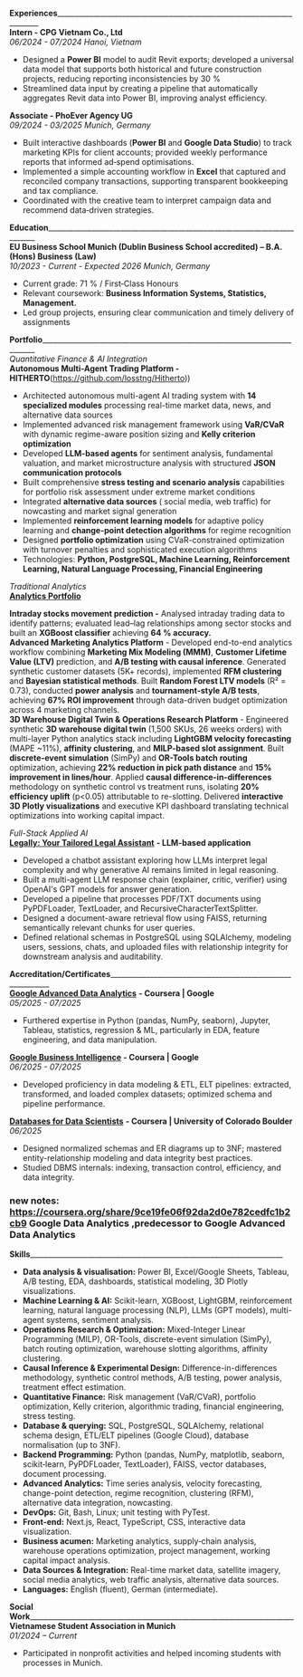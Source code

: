 **Experiences**\_\_\_\_\_\_\_\_\_\_\_\_\_\_\_\_\_\_\_\_\_\_\_\_\_\_\_\_\_\_\_\_\_\_\_\_\_\_\_\_\_\_\_\_\_\_\_\_\_\_\_\_\_\_\_\_\_\_\_\_\_\_\_\_\_\_\_\_\_\_\_\_\_  
**Intern \- CPG Vietnam Co., Ltd**  
*06/2024 \- 07/2024*								                  *Hanoi, Vietnam*

* Designed a **Power BI** model to audit Revit exports; developed a universal data model that supports both historical and future construction projects, reducing reporting inconsistencies by 30 %  
* Streamlined data input by creating a pipeline that automatically aggregates Revit data into Power BI, improving analyst efficiency.

**Associate \- PhoEver Agency UG**						        
*09/2024 \- 03/2025*								              *Munich, Germany*

* Built interactive dashboards (**Power BI** and **Google Data Studio**) to track marketing KPIs for client accounts; provided weekly performance reports that informed ad‑spend optimisations.  
* Implemented a simple accounting workflow in **Excel** that captured and reconciled company transactions, supporting transparent bookkeeping and tax compliance.  
* Coordinated with the creative team to interpret campaign data and recommend data‑driven strategies.

**Education**\_\_\_\_\_\_\_\_\_\_\_\_\_\_\_\_\_\_\_\_\_\_\_\_\_\_\_\_\_\_\_\_\_\_\_\_\_\_\_\_\_\_\_\_\_\_\_\_\_\_\_\_\_\_\_\_\_\_\_\_\_\_\_\_\_\_\_\_\_\_\_\_\_\_\_  
**EU Business School Munich (Dublin Business School accredited) – B.A. (Hons) Business (Law)**   
*10/2023 \- Current \- Expected 2026								              Munich, Germany*

* Current grade: 71 % / First‑Class Honours  
* Relevant coursework: **Business Information Systems, Statistics, Management.**  
* Led group projects, ensuring clear communication and timely delivery of assignments

**Portfolio**\_\_\_\_\_\_\_\_\_\_\_\_\_\_\_\_\_\_\_\_\_\_\_\_\_\_\_\_\_\_\_\_\_\_\_\_\_\_\_\_\_\_\_\_\_\_\_\_\_\_\_\_\_\_\_\_\_\_\_\_\_\_\_\_\_\_\_\_\_\_\_\_\_\_\_\_  
*Quantitative Finance & AI Integration*  
**Autonomous Multi-Agent Trading Platform - HITHERTO**(https://github.com/losstng/Hitherto))

* Architected autonomous multi-agent AI trading system with **14 specialized modules** processing real-time market data, news, and alternative data sources  
* Implemented advanced risk management framework using **VaR/CVaR** with dynamic regime-aware position sizing and **Kelly criterion optimization**  
* Developed **LLM-based agents** for sentiment analysis, fundamental valuation, and market microstructure analysis with structured **JSON communication protocols**  
* Built comprehensive **stress testing and scenario analysis** capabilities for portfolio risk assessment under extreme market conditions  
* Integrated **alternative data sources** ( social media, web traffic) for nowcasting and market signal generation  
* Implemented **reinforcement learning models** for adaptive policy learning and **change-point detection algorithms** for regime recognition  
* Designed **portfolio optimization** using CVaR-constrained optimization with turnover penalties and sophisticated execution algorithms  
* Technologies: **Python, PostgreSQL, Machine Learning, Reinforcement Learning, Natural Language Processing, Financial Engineering**

*Traditional Analytics*  
[**Analytics Portfolio**](https://github.com/losstng/Analytics-Portfolio)

**Intraday stocks movement prediction \-** Analysed intraday trading data to identify patterns; evaluated lead–lag relationships among sector stocks and built an **XGBoost classifier** achieving **64 % accuracy.**  
**Advanced Marketing Analytics Platform** \- Developed end-to-end analytics workflow combining **Marketing Mix Modeling (MMM)**, **Customer Lifetime Value (LTV)** prediction, and **A/B testing with causal inference**. Generated synthetic customer datasets (5K+ records), implemented **RFM clustering** and **Bayesian statistical methods**. Built **Random Forest LTV models** (R² = 0.73), conducted **power analysis** and **tournament-style A/B tests**, achieving **67% ROI improvement** through data-driven budget optimization across 4 marketing channels.  
**3D Warehouse Digital Twin & Operations Research Platform** \- Engineered synthetic **3D warehouse digital twin** (1,500 SKUs, 26 weeks orders) with multi-layer Python analytics stack including **LightGBM velocity forecasting** (MAPE ~11%), **affinity clustering**, and **MILP-based slot assignment**. Built **discrete-event simulation** (SimPy) and **OR-Tools batch routing** optimization, achieving **22% reduction in pick path distance** and **15% improvement in lines/hour**. Applied **causal difference-in-differences** methodology on synthetic control vs treatment runs, isolating **20% efficiency uplift** (p<0.05) attributable to re-slotting. Delivered **interactive 3D Plotly visualizations** and executive KPI dashboard translating technical optimizations into working capital impact.  

*Full-Stack Applied AI*  
[**Legally: Your Tailored Legal Assistant**](https://github.com/losstng/Legally) **\- LLM-based application**

* Developed a chatbot assistant exploring how LLMs interpret legal complexity and why generative AI remains limited in legal reasoning.  
* Built a multi-agent LLM response chain (explainer, critic, verifier) using OpenAI's GPT models for answer generation.  
* Developed a pipeline that processes PDF/TXT documents using PyPDFLoader, TextLoader, and RecursiveCharacterTextSplitter.  
* Designed a document-aware retrieval flow using FAISS, returning semantically relevant chunks for user queries.  
* Defined relational schemas in PostgreSQL using SQLAlchemy, modeling users, sessions, chats, and uploaded files with relationship integrity for downstream analysis and auditability.

**Accreditation/Certificates**\_\_\_\_\_\_\_\_\_\_\_\_\_\_\_\_\_\_\_\_\_\_\_\_\_\_\_\_\_\_\_\_\_\_\_\_\_\_\_\_\_\_\_\_\_\_\_\_\_\_\_\_\_\_\_\_\_\_\_\_\_  
[**Google Advanced Data Analytics**](https://coursera.org/share/cb91d4586bfbd1a37de1a1d02efe4abf) **\- Coursera | Google**  
*05/2025 \- 07/2025*

* Furthered expertise in Python (pandas, NumPy, seaborn), Jupyter, Tableau, statistics, regression & ML, particularly in EDA, feature engineering, and data manipulation.

[**Google Business Intelligence**](https://coursera.org/share/a492cb0af4307a717192786c6e962bed) **\- Coursera | Google**  
*06/2025 \- 07/2025*

* Developed proficiency in data modeling & ETL, ELT pipelines: extracted, transformed, and loaded complex datasets; optimized schema and pipeline performance.

[**Databases for Data Scientists**](https://coursera.org/share/11265524f973694bb4058bd2524d98ff) **\- Coursera | University of Colorado Boulder**   
*06/2025*

* Designed normalized schemas and ER diagrams up to 3NF; mastered entity-relationship modeling and data integrity best practices.  
* Studied DBMS internals: indexing, transaction control, efficiency, and data integrity.


### new notes: https://coursera.org/share/9ce19fe06f92da2d0e782cedfc1b2cb9 Google Data Analytics ,predecessor to Google Advanced Data Analytics

**Skills**\_\_\_\_\_\_\_\_\_\_\_\_\_\_\_\_\_\_\_\_\_\_\_\_\_\_\_\_\_\_\_\_\_\_\_\_\_\_\_\_\_\_\_\_\_\_\_\_\_\_\_\_\_\_\_\_\_\_\_\_\_\_\_\_\_\_\_\_\_\_

* **Data analysis & visualisation:** Power BI, Excel/Google Sheets, Tableau, A/B testing, EDA, dashboards, statistical modeling, 3D Plotly visualizations.  
* **Machine Learning & AI:** Scikit-learn, XGBoost, LightGBM, reinforcement learning, natural language processing (NLP), LLMs (GPT models), multi-agent systems, sentiment analysis.  
* **Operations Research & Optimization:** Mixed-Integer Linear Programming (MILP), OR-Tools, discrete-event simulation (SimPy), batch routing optimization, warehouse slotting algorithms, affinity clustering.  
* **Causal Inference & Experimental Design:** Difference-in-differences methodology, synthetic control methods, A/B testing, power analysis, treatment effect estimation.  
* **Quantitative Finance:** Risk management (VaR/CVaR), portfolio optimization, Kelly criterion, algorithmic trading, financial engineering, stress testing.  
* **Database & querying:** SQL, PostgreSQL, SQLAlchemy, relational schema design, ETL/ELT pipelines (Google Cloud), database normalisation (up to 3NF).  
* **Backend Programming:** Python (pandas, NumPy, matplotlib, seaborn, scikit‑learn, PyPDFLoader, TextLoader), FAISS, vector databases, document processing.  
* **Advanced Analytics:** Time series analysis, velocity forecasting, change-point detection, regime recognition, clustering (RFM), alternative data integration, nowcasting.  
* **DevOps:** Git, Bash, Linux; unit testing with PyTest.  
* **Front‑end:** Next.js, React, TypeScript, CSS, interactive data visualization.  
* **Business acumen:** Marketing analytics, supply‑chain analysis, warehouse operations optimization, project management, working capital impact analysis.  
* **Data Sources & Integration:** Real-time market data, satellite imagery, social media analytics, web traffic analysis, alternative data sources.  
* **Languages:** English (fluent), German (intermediate).

**Social Work**\_\_\_\_\_\_\_\_\_\_\_\_\_\_\_\_\_\_\_\_\_\_\_\_\_\_\_\_\_\_\_\_\_\_\_\_\_\_\_\_\_\_\_\_\_\_\_\_\_\_\_\_\_\_\_\_\_\_\_\_\_\_\_\_\_\_\_\_\_\_\_\_\_  
**Vietnamese Student Association in Munich**  
*01/2024 – Current*

* Participated in nonprofit activities and helped incoming students with processes in Munich.